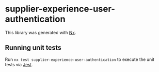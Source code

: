 # supplier-experience-user-authentication

This library was generated with [Nx](https://nx.dev).

## Running unit tests

Run `nx test supplier-experience-user-authentication` to execute the unit tests via [Jest](https://jestjs.io).
